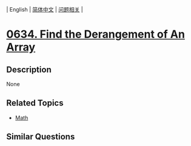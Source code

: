 
| English | [简体中文](README.md) | [问题相关](QUESTION.md) |
# [0634. Find the Derangement of An Array](https://leetcode-cn.com/problems/find-the-derangement-of-an-array/)
## Description
None
## Related Topics
- [Math](https://leetcode-cn.com/tag/math)
## Similar Questions

